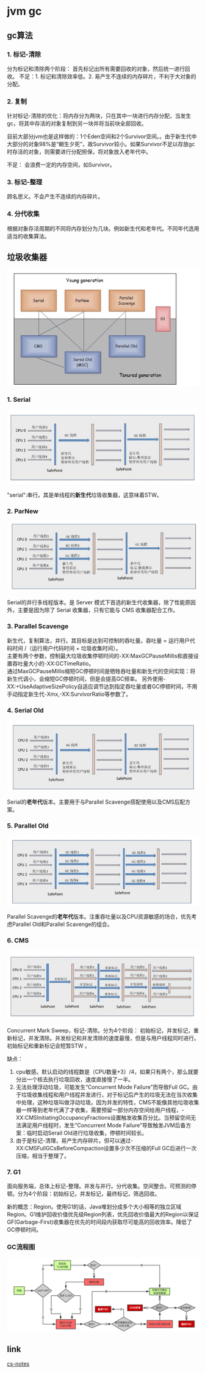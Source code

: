 # jvm gc


## gc算法

### 1. 标记-清除

分为标记和清除两个阶段： 首先标记出所有需要回收的对象，然后统一进行回收。
不足：1. 标记和清除效率低。2. 易产生不连续的内存碎片，不利于大对象的分配。


### 2. 复制

针对标记-清除的优化：将内存分为两块，只在其中一块进行内存分配，当发生gc，将其中存活的对象复制到另一块并将当前块全部回收。

目前大部分jvm也是这样做的：1个Eden空间和2个Survivor空间。。由于新生代中大部分的对象98%是“朝生夕死”，故Survivor较小。如果Survivor不足以存放gc时存活的对象，则需要进行分配担保，将对象放入老年代中。

不足： 会浪费一定的内存空间，如Survivor。

### 3. 标记-整理

顾名思义。不会产生不连续的内存碎片。

### 4. 分代收集 

根据对象存活周期的不同将内存划分为几块。例如新生代和老年代。不同年代选用适当的收集算法。


## 垃圾收集器

<img src="img/jvm-garbage-collector.jpg"/>

### 1. Serial

<img src="img/gc-serial.jpg"/>

"serial":串行。其是单线程的**新生代**垃圾收集器，这意味着STW。

### 2. ParNew

<img src="img/gc-parnew.jpg"/>

Serial的并行多线程版本。是 Server 模式下首选的新生代收集器，除了性能原因外，主要是因为除了 Serial 收集器，只有它能与 CMS 收集器配合工作。

### 3. Parallel Scavenge

新生代，复制算法，并行。其目标是达到可控制的吞吐量。吞吐量 = 运行用户代码时间 /（运行用户代码时间 + 垃圾收集时间）。   
主要有两个参数，控制最大垃圾收集停顿时间的-XX:MaxGCPauseMillis和直接设置吞吐量大小的-XX:GCTimeRatio。  
通过MaxGCPauseMillis缩短GC停顿时间是牺牲吞吐量和新生代的空间实现：将新生代调小，会缩短GC停顿时间，但是会提高GC频率。 
另外使用-XX:+UseAdaptiveSizePolicy自适应调节达到指定吞吐量或者GC停顿时间，不用手动指定新生代-Xmx,-XX:SurvivorRatio等参数了。

### 4. Serial Old

<img src="img/gc-serial-old.jpg"/>

Serial的**老年代**版本。主要用于与Parallel Scavenge搭配使用以及CMS后配方案。

### 5. Parallel Old

<img src="img/gc-parallel-old.jpg"/>

Parallel Scavenge的**老年代**版本。注重吞吐量以及CPU资源敏感的场合，优先考虑Parallel Old和Parallel Scavenge的组合。

### 6. CMS

<img src="img/gc-cms.jpg"/>

Concurrent Mark Sweep，标记-清除。分为4个阶段： 初始标记，并发标记，重新标记，并发清除。并发标记和并发清除的速度最慢，但是与用户线程同时进行。初始标记和重新标记会短暂STW	。

缺点：
1. cpu敏感。默认启动的线程数是（CPU数量+3）/4，如果只有两个，那么就要分出一个核去执行垃圾回收，速度直接慢了一半。
2. 无法处理浮动垃圾，可能发生“Concurrent Mode Failure”而导致Full GC。由于垃圾收集线程和用户线程并发进行，对于标记后产生的垃圾无法在当次收集中处理，这种垃圾叫做浮动垃圾。因为并发的特性，CMS不能像其他垃圾收集器一样等到老年代满了才收集，需要预留一部分内存空间给用户线程，-XX:CMSInitiatingOccupancyFractions设置触发收集百分比。当预留空间无法满足用户线程时，发生“Concurrent Mode Failure”导致触发JVM后备方案：临时启动Serail Old进行垃圾收集，停顿时间较长。
3. 由于是标记-清理，易产生内存碎片。但可以通过-XX:CMSFullGCsBeforeCompaction设置多少次不压缩的Full GC后进行一次压缩，相当于整理了。

### 7. G1

面向服务端，总体上标记-整理。并发与并行。分代收集。空间整合。可预测的停顿。分为4个阶段：初始标记，并发标记，最终标记，筛选回收。 

新的概念：Region。使用G1的话，Java堆划分成多个大小相等的独立区域Region。G1维护回收价值优先级Region列表，优先回收价值最大的Region以保证GF(Garbage-First)收集器在优先的时间段内获取尽可能高的回收效率。降低了GC停顿时间。


### GC流程图

<img src="img/YGC.png">


## link

[cs-notes](https://cyc2018.github.io/CS-Notes/#/notes/Java%20虚拟机)
